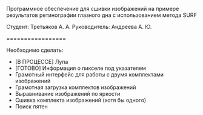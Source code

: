 Программное обеспечение для сшивки изображений на примере результатов ретинографии глазного дна с использованием метода SURF

Студент: Третьяков А. А.
Руководитель: Андреева А. Ю.

=================

Необходимо сделать:

- [В ПРОЦЕССЕ] Лупа
- [ГОТОВО] Информация о пикселе под указателем
- Грамотный интерфейс для работы с двумя комплектами изображений
- Грамотная загрузка комплектов изображений
- Выравнивание изображений по яркости
- Сшивка комплекта изображений (хотя бы одного)
- Поиск пятен